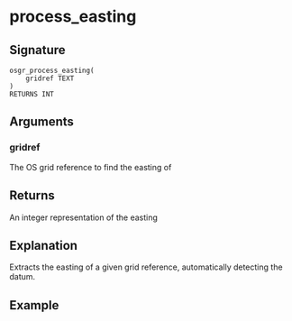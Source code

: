 # process_easting

## Signature
    osgr_process_easting(
        gridref TEXT
    )
    RETURNS INT

## Arguments

### gridref
The OS grid reference to find the easting of

## Returns
An integer representation of the easting

## Explanation
Extracts the easting of a given grid reference, automatically detecting the datum.

## Example